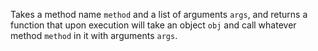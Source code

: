 Takes a method name `method` and a list of arguments `args`, and returns a function that upon execution will take an object `obj` and call whatever method `method` in it with arguments `args`.